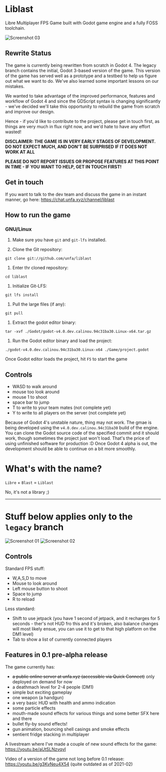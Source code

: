 # Liblast
Libre Multiplayer FPS Game built with Godot game engine and a fully FOSS toolchain.

![Screenshot 03](https://github.com/unfa/liblast/raw/main/Screenshots/01.jpg)

## Rewrite Status

The game is currently being rewritten from scratch in Godot 4.
The legacy branch contains the initial, Godot 3-based version of the game. This version of the game has served well as a prototype and a testbed to help us figure out what we want to do. We've also learned some important lessons on our mistakes.

We wanted to take advantage of the improved performance, features and workflow of Godot 4 and since the GDScript syntax is changing significantly - we've decided we'll take this opportunity to rebuild the game from scratch and improve our design.

Hence - if you'd like to contribute to the project, please get in touch first, as things are very much in flux right now, and we'd hate to have any effort wasted!

**DISCLAIMER: THE GAME IS IN VERY EARLY STAGES OF DEVELOPMENT.
DO NOT EXPECT MUCH, AND DON'T BE SURPRISED IF IT DOES NOT WORK AT ALL**

**PLEASE DO NOT REPORT ISSUES OR PROPOSE FEATURES AT THIS POINT IN TIME - IF YOU WANT TO HELP, GET IN TOUCH FIRST!**

## Get in touch

If you want to talk to the dev team and discuss the game in an instant manner, go here:
https://chat.unfa.xyz/channel/liblast

## How to run the game

### GNU/Linux

1. Make sure you have `git` and `git-lfs` installed.

1. Clone the Git repository:
```
git clone git://github.com/unfa/liblast
```

1. Enter thr cloned repository:
```
cd liblast
```

1. Initialize Git-LFS:
```
git lfs install
```

1. Pull the large files (if any):
```
git pull
```

1. Extract the godot editor binary:
```
tar -xvf ./Godot/godot-v4.0.dev.calinou.94c31ba30.Linux-x64.tar.gz
```

1. Run the Godot editor binary and load the project:
```
./godot-v4.0.dev.calinou.94c31ba30.Linux-x64 ./Game/project.godot
```

Once Godot editor loads the project, hit `F5` to start the game

## Controls

- WASD to walk around
- mouse too look around
- mouse 1 to shoot
- space bar to jump
- T to write to your team mates (not complete yet)
- Y to write to all players on the server (not complete yet)

Because of Godot 4's unstable nature, thing may not work. The gmae is being developed using the `v4.0.dev.calinou.94c31ba30` build of the engine.
You can clone the Godot source code of the specified commit and it should work, though sometimes the project just won't load. That's the price of using unfinished software for production :D Once Godot 4 alpha is out, the development should be able to continue on a bit more smoothly.

# What's with the name?

`Libre` + `Blast` = `Liblast`

No, it's not a library ;)

---

# Stuff below applies only to the `legacy` branch

![Screenshot 01](https://github.com/unfa/liblast/raw/legacy/Screenshots/01.png)
![Screenshot 02](https://github.com/unfa/liblast/raw/legacy/Screenshots/02.png)

## Controls

Standard FPS stuff:
- W,A,S,D to move
- Mouse to look around
- Left mouse button to shoot
- Space to jump
- R to reload

Less standard:
- Shift to use jetpack (you have 1 second of jetpack, and it recharges for 5 seconds - ther's not HUD fro this and it's broken, also balance changes will most likely ensue, you can use it to get to that high platform on the DM1 level)
- Tab to show a list of currently connected players

## Features in 0.1 pre-alpha release

The game currently has:

- ~~a public online server at unfa.xyz (accessible via Quick Connect)~~ only deployed on demand for now
- a deathmach level for 2-4 people (DM1)
- simple but exciting gameplay
- one weapon (a handgun)
- a very basic HUD with health and ammo indication
- some particle effects
- mouth-made sound effects for various things and some better SFX here and there
- bullet fly-by sound effects!
- gun animation, bouncing shell casings and smoke effects
- sentient fridge stacking in multiplayer

A livestream where I've made a couple of new sound effects for the game:
https://youtu.be/aUtSLNzvqvI

Video of a version of the game not long before 0.1 release:
https://youtu.be/g3KvNeu4X54 (quite outdated as of 2021-02)

